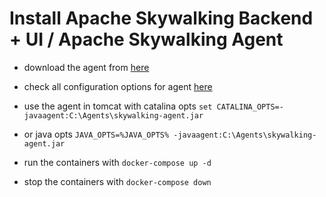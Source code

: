 # Install Apache Skywalking Backend + UI / Apache Skywalking Agent 

- download the agent from [here](https://skywalking.apache.org/downloads/)
- check all configuration options for agent [here](https://skywalking.apache.org/docs/skywalking-java/v8.10.0/en/setup/service-agent/java-agent/configurations/#table-of-agent-configuration-properties)
- use the agent in tomcat with catalina opts `set CATALINA_OPTS=-javaagent:C:\Agents\skywalking-agent.jar`
- or java opts `JAVA_OPTS=%JAVA_OPTS% -javaagent:C:\Agents\skywalking-agent.jar`

- run the containers with `docker-compose up -d`
- stop the containers with `docker-compose down`